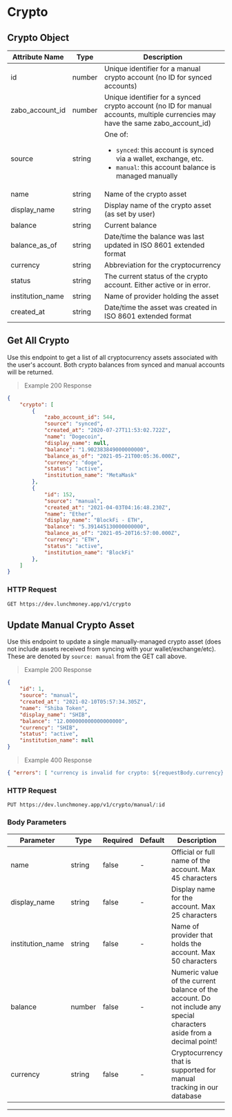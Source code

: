 # Crypto

## Crypto Object
Attribute Name      | Type   | Description
------------------- | ----   | -----------
id                  | number | Unique identifier for a manual crypto account (no ID for synced accounts)
zabo_account_id     | number | Unique identifier for a synced crypto account (no ID for manual accounts, multiple currencies may have the same zabo_account_id)
source              | string | One of:<br/><ul><li>`synced`: this account is synced via a wallet, exchange, etc.</li><li>`manual`: this account balance is managed manually</li></ul>
name                | string | Name of the crypto asset
display_name        | string | Display name of the crypto asset (as set by user)
balance             | string | Current balance
balance_as_of       | string | Date/time the balance was last updated in ISO 8601 extended format
currency            | string | Abbreviation for the cryptocurrency
status              | string | The current status of the crypto account. Either active or in error.
institution_name    | string | Name of provider holding the asset
created_at          | string | Date/time the asset was created in ISO 8601 extended format

## Get All Crypto
Use this endpoint to get a list of all cryptocurrency assets associated with the user's account. Both crypto balances from synced and manual accounts will be returned.

> Example 200 Response

```json
{
    "crypto": [
        {
            "zabo_account_id": 544,
            "source": "synced",
            "created_at": "2020-07-27T11:53:02.722Z",
            "name": "Dogecoin",
            "display_name": null,
            "balance": "1.902383849000000000",
            "balance_as_of": "2021-05-21T00:05:36.000Z",
            "currency": "doge",
            "status": "active",
            "institution_name": "MetaMask"
        },
        {
            "id": 152,
            "source": "manual",
            "created_at": "2021-04-03T04:16:48.230Z",
            "name": "Ether",
            "display_name": "BlockFi - ETH",
            "balance": "5.391445130000000000",
            "balance_as_of": "2021-05-20T16:57:00.000Z",
            "currency": "ETH",
            "status": "active",
            "institution_name": "BlockFi"
        },
    ]
}
```

### HTTP Request

`GET https://dev.lunchmoney.app/v1/crypto`

## Update Manual Crypto Asset

Use this endpoint to update a single manually-managed crypto asset (does not include assets received from syncing with your wallet/exchange/etc). These are denoted by `source: manual` from the GET call above.

> Example 200 Response

```json
{
    "id": 1,
    "source": "manual",
    "created_at": "2021-02-10T05:57:34.305Z",
    "name": "Shiba Token",
    "display_name": "SHIB",
    "balance": "12.000000000000000000",
    "currency": "SHIB",
    "status": "active",
    "institution_name": null
}
```

> Example 400 Response

```json
{ "errors": [ "currency is invalid for crypto: ${requestBody.currency}. It may not be supported yet. Request to get it supported via the app or support@lunchmoney.app" ] }
```

### HTTP Request

`PUT https://dev.lunchmoney.app/v1/crypto/manual/:id`

### Body Parameters
Parameter        | Type   | Required | Default | Description
---------        | ----   | -------- | ------- | -----------
name             | string | false    | -       | Official or full name of the account. Max 45 characters
display_name     | string | false    | -       | Display name for the account. Max 25 characters
institution_name | string | false    | -       | Name of provider that holds the account. Max 50 characters
balance          | number | false    | -       | Numeric value of the current balance of the account. Do not include any special characters aside from a decimal point!
currency         | string | false    | -       | Cryptocurrency that is supported for manual tracking in our database

---
